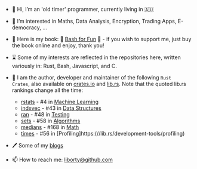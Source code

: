 - 👋 Hi, I’m an 'old timer' programmer, currently living in 🇦🇺
- 👀 I’m interested in Maths, Data Analysis, Encryption, Trading Apps, E-democracy, ... 
- :book: Here is my book: 🔖 [Bash for Fun](https://leanpub.com/bashforfun) :bookmark: - if you wish to support me, just buy the book online and enjoy, thank you!
- ⌛ Some of my interests are reflected in the repositories here, written variously in: Rust, Bash, Javascript, and C.
- 💞️ I am the author, developer and maintainer of the following `Rust Crates`, also available on [crates.io](https://crates.io) and [lib.rs](https://lib.rs).
 Note that the quoted lib.rs rankings change all the time:
  * [rstats](https://lib.rs/crates/rstats) - #4 in [Machine Learning](https://lib.rs/science/ml)
  * [indxvec](https://lib.rs/crates/indxvec) - #43 in [Data Structures](https://lib.rs/data-structures)
  * [ran](https://lib.rs/crates/ran) - #48 in [Testing](https://lib.rs/development-tools/testing)
  * [sets](https://lib.rs/crates/sets) - #58 in [Algorithms](https://lib.rs/algorithms)
  * [medians](https://lib.rs/crates/medians) - #168 in [Math](https://lib.rs/math)
  * [times](https://lib.rs/crates/times) - #56 in [Profiling]https:(//lib.rs/development-tools/profiling)
 
- 🖊️ Some of my [blogs](https:oldmill.cz)
- 📫 How to reach me: liborty@github.com

